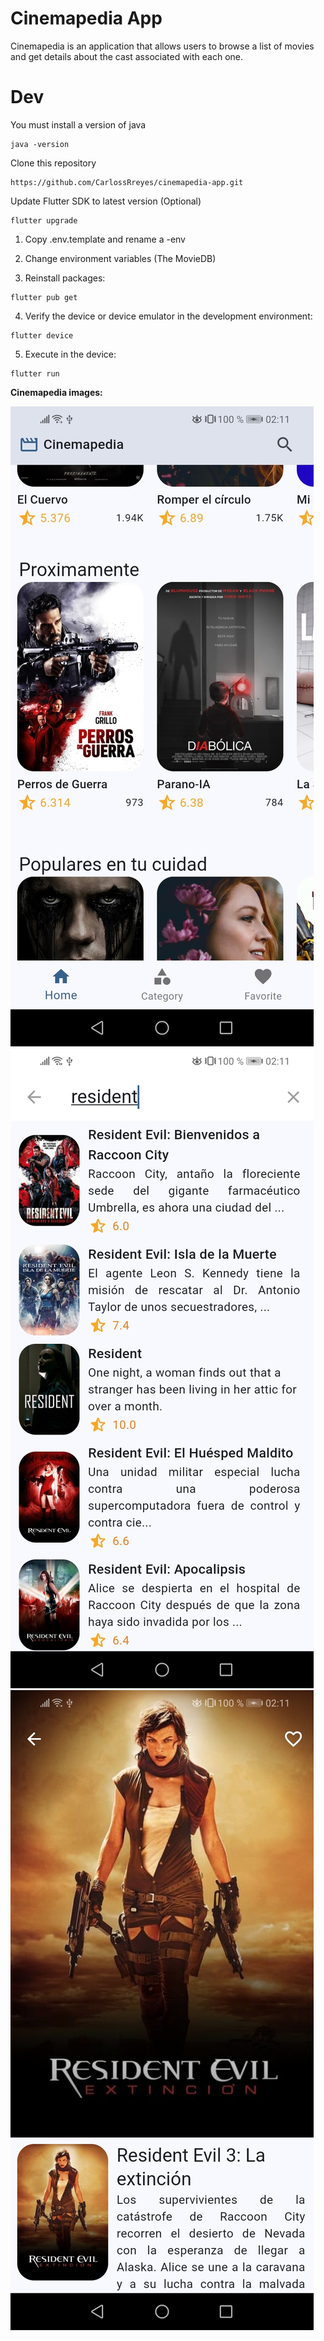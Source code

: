 # Cinemapedia App

Cinemapedia is an application that allows users to browse a list of movies and get details about the cast associated with each one.


# Dev

You must install a version of java
```
java -version
```
Clone this repository
```
https://github.com/CarlossRreyes/cinemapedia-app.git
```
Update Flutter SDK to latest version (Optional)
```
flutter upgrade
```

1. Copy .env.template and rename a -env
2. Change environment variables (The MovieDB)

3. Reinstall packages:
```
flutter pub get
```
4. Verify the device or device emulator in the development environment:
```
flutter device
```
5. Execute in the device:
```
flutter run
```



**Cinemapedia images:**

![Main panel](assets/img1.jpg)
![Main panel](assets/img2.jpg)
![Main panel](assets/img3.jpg)

